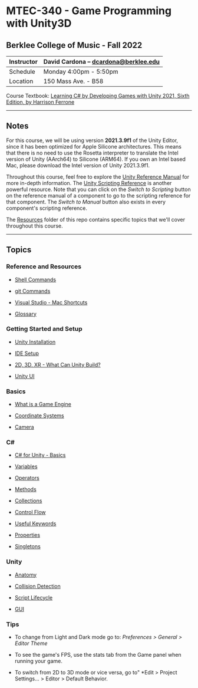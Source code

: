 # MTEC-340 - Game Programming with Unity3D

## Berklee College of Music - Fall 2022


| Instructor | David Cardona – [dcardona@berklee.edu](mailto:dcardona@berklee.edu) |
| -------- | -------- |
| Schedule | Monday 4:00pm - 5:50pm |
| Location | 150 Mass Ave. - B58 |

Course Textbook: [Learning C# by Developing Games with Unity 2021, Sixth Edition, by Harrison Ferrone](https://smile.amazon.com/Learning-Developing-Games-Unity-2021/dp/1801813949/)

---

## Notes

For this course, we will be using version **2021.3.9f1** of the Unity Editor, since it has been optimized for Apple Silicone architectures. This means that there is no need to use the Rosetta interpreter to translate the Intel version of Unity (AArch64) to Silicone (ARM64). If you own an Intel based Mac, please download the Intel version of Unity 2021.3.9f1.

Throughout this course, feel free to explore the [Unity Reference Manual](https://docs.unity3d.com/Manual/index.html) for more in-depth information. The [Unity Scripting Reference](https://docs.unity3d.com/ScriptReference/) is another powerful resource. Note that you can click on the *Switch to Scripting* button on the reference manual of a component to go to the scripting reference for that component. The *Switch to Manual* button also exists in every component's scripting reference.

The [Resources](./Resources/) folder of this repo contains specific topics that we'll cover throughout this course.

---

## Topics

### Reference and Resources

* [Shell Commands](./Resources/misc/shell_commands.md)

* [git Commands](./Resources/misc/git_commands.md)

* [Visual Studio - Mac Shortcuts](./Resources/misc/visual_studio-mac_shortcuts.md)

* [Glossary](./Resources/misc/glossary.md)


### Getting Started and Setup

* [Unity Installation](./Resources/unity/installation.md)

* [IDE Setup](./Resources/misc/ide-setup.md)

* [2D, 3D, XR - What Can Unity Build?](./Resources/unity/2d3dxr.md)

* [Unity UI](./Resources/unity/unity_ui.md)


### Basics

* [What is a Game Engine](./Resources/misc/game_engine.md)

* [Coordinate Systems](./Resources/misc/coordinate_systems.md)

* [Camera](./Resources/misc/camera.md)


### C#

* [C# for Unity - Basics](./Resources/cs/cs_in_Unity-basics.md)

* [Variables](./Resources/cs/variables.md)

* [Operators](./Resources/cs/operators.md)

* [Methods](./Resources/cs/methods.md)

* [Collections](./Resources/cs/collections.md)

* [Control Flow](./Resources/cs/control_flow.md)

* [Useful Keywords](./Resources/cs/keywords.md)

* [Properties](./Resources/cs/property.md)

* [Singletons](./Resources/cs/singleton.md)


### Unity

* [Anatomy](./Resources/unity/anatomy.md)

* [Collision Detection](./Resources/unity/collision_detection.md)

* [Script Lifecycle](./Resources/unity/script_lifecycle.md)

* [GUI](./Resources/unity/gui.md)


### Tips

* To change from Light and Dark mode go to: *Preferences > General > Editor Theme*

* To see the game's FPS, use the stats tab from the Game panel when running your game.

* To switch from 2D to 3D mode or vice versa, go to" *Edit > Project Settings... > Editor > Default Behavior.
